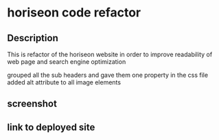 # horiseon code refactor


## Description 
This is refactor of the horiseon website in order to improve readability of web page and search engine optimization

grouped all the sub headers and gave them one property in the css file
added alt attribute to all image elements
## screenshot

## link to deployed site

